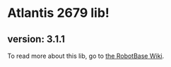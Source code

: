 # Atlantis 2679 lib!

## version: 3.1.1

To read more about this lib, go to [the RobotBase Wiki](https://github.com/Tiger-team-2679/RobotBase/wiki).
